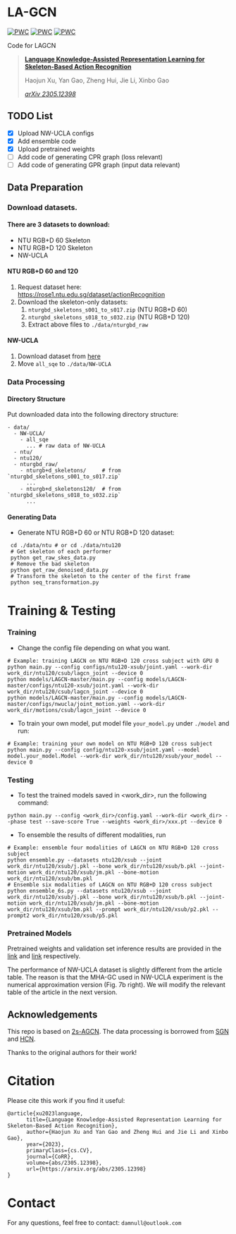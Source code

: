 # LA-GCN

[![PWC](https://img.shields.io/endpoint.svg?url=https://paperswithcode.com/badge/language-knowledge-assisted-representation/skeleton-based-action-recognition-on-ntu-rgbd-1)](https://paperswithcode.com/sota/skeleton-based-action-recognition-on-ntu-rgbd-1?p=language-knowledge-assisted-representation)
[![PWC](https://img.shields.io/endpoint.svg?url=https://paperswithcode.com/badge/language-knowledge-assisted-representation/skeleton-based-action-recognition-on-ntu-rgbd)](https://paperswithcode.com/sota/skeleton-based-action-recognition-on-ntu-rgbd?p=language-knowledge-assisted-representation)
[![PWC](https://img.shields.io/endpoint.svg?url=https://paperswithcode.com/badge/language-knowledge-assisted-representation/skeleton-based-action-recognition-on-n-ucla)](https://paperswithcode.com/sota/skeleton-based-action-recognition-on-n-ucla?p=language-knowledge-assisted-representation)

Code for LAGCN

> **[Language Knowledge-Assisted Representation Learning for Skeleton-Based Action Recognition](https://arxiv.org/abs/2305.12398)**
>
> Haojun Xu, Yan Gao, Zheng Hui, Jie Li, Xinbo Gao
> 
> *[arXiv 2305.12398](https://arxiv.org/abs/2305.12398)*

## TODO List

* [x] Upload NW-UCLA configs
* [x] Add ensemble code
* [x] Upload pretrained weights
* [ ] Add code of generating CPR graph (loss relevant)
* [ ] Add code of generating GPR graph (input data relevant)

## Data Preparation

### Download datasets.

#### There are 3 datasets to download:

- NTU RGB+D 60 Skeleton
- NTU RGB+D 120 Skeleton
- NW-UCLA

#### NTU RGB+D 60 and 120

1. Request dataset here: https://rose1.ntu.edu.sg/dataset/actionRecognition
2. Download the skeleton-only datasets:
   1. `nturgbd_skeletons_s001_to_s017.zip` (NTU RGB+D 60)
   2. `nturgbd_skeletons_s018_to_s032.zip` (NTU RGB+D 120)
   3. Extract above files to `./data/nturgbd_raw`

#### NW-UCLA

1. Download dataset from [here](https://www.dropbox.com/s/10pcm4pksjy6mkq/all_sqe.zip?dl=0)
2. Move `all_sqe` to `./data/NW-UCLA`

### Data Processing

#### Directory Structure

Put downloaded data into the following directory structure:

```
- data/
  - NW-UCLA/
    - all_sqe
      ... # raw data of NW-UCLA
  - ntu/
  - ntu120/
  - nturgbd_raw/
    - nturgb+d_skeletons/     # from `nturgbd_skeletons_s001_to_s017.zip`
      ...
    - nturgb+d_skeletons120/  # from `nturgbd_skeletons_s018_to_s032.zip`
      ...
```

#### Generating Data

- Generate NTU RGB+D 60 or NTU RGB+D 120 dataset:

```
 cd ./data/ntu # or cd ./data/ntu120
 # Get skeleton of each performer
 python get_raw_skes_data.py
 # Remove the bad skeleton 
 python get_raw_denoised_data.py
 # Transform the skeleton to the center of the first frame
 python seq_transformation.py
```



# Training & Testing

### Training

- Change the config file depending on what you want.

```
# Example: training LAGCN on NTU RGB+D 120 cross subject with GPU 0
python main.py --config configs/ntu120-xsub/joint.yaml --work-dir work_dir/ntu120/csub/lagcn_joint --device 0
python models/LAGCN-master/main.py --config models/LAGCN-master/configs/ntu120-xsub/joint.yaml --work-dir work_dir/ntu120/csub/lagcn_joint --device 0
python models/LAGCN-master/main.py --config models/LAGCN-master/configs/nwucla/joint_motion.yaml --work-dir work_dir/motions/csub/lagcn_joint --device 0
```

- To train your own model, put model file `your_model.py` under `./model` and run:

```
# Example: training your own model on NTU RGB+D 120 cross subject
python main.py --config config/ntu120-xsub/joint.yaml --model model.your_model.Model --work-dir work_dir/ntu120/xsub/your_model --device 0
```

### Testing

- To test the trained models saved in <work_dir>, run the following command:

```
python main.py --config <work_dir>/config.yaml --work-dir <work_dir> --phase test --save-score True --weights <work_dir>/xxx.pt --device 0
```

- To ensemble the results of different modalities, run 
```
# Example: ensemble four modalities of LAGCN on NTU RGB+D 120 cross subject
python ensemble.py --datasets ntu120/xsub --joint work_dir/ntu120/xsub/j.pkl --bone work_dir/ntu120/xsub/b.pkl --joint-motion work_dir/ntu120/xsub/jm.pkl --bone-motion work_dir/ntu120/xsub/bm.pkl
# Ensemble six modalities of LAGCN on NTU RGB+D 120 cross subject
python ensemble_6s.py --datasets ntu120/xsub --joint work_dir/ntu120/xsub/j.pkl --bone work_dir/ntu120/xsub/b.pkl --joint-motion work_dir/ntu120/xsub/jm.pkl --bone-motion work_dir/ntu120/xsub/bm.pkl --prompt work_dir/ntu120/xsub/p2.pkl --prompt2 work_dir/ntu120/xsub/p5.pkl
```

### Pretrained Models

Pretrained weights and validation set inference results are provided in the [link](https://drive.google.com/file/d/1Yz86jwjj_EAeqf8-KVBPsM9lVQWz-mCM/view?usp=drive_link) and [link](https://drive.google.com/file/d/1fOfhQGV8N6kJvGAmD02Kyigs58Ytrie0/view?usp=drive_link) respectively.


The performance of NW-UCLA dataset is slightly different from the article table. The reason is that the MHA-GC used in NW-UCLA experiment is the numerical approximation version (Fig. 7b right). We will modify the relevant table of the article in the next version.

## Acknowledgements

This repo is based on [2s-AGCN](https://github.com/lshiwjx/2s-AGCN). The data processing is borrowed from [SGN](https://github.com/microsoft/SGN) and [HCN](https://github.com/huguyuehuhu/HCN-pytorch).

Thanks to the original authors for their work!

# Citation

Please cite this work if you find it useful:
```
@article{xu2023language,
      title={Language Knowledge-Assisted Representation Learning for Skeleton-Based Action Recognition}, 
      author={Haojun Xu and Yan Gao and Zheng Hui and Jie Li and Xinbo Gao},
      year={2023},
      primaryClass={cs.CV},
      journal={CoRR},
      volume={abs/2305.12398},
      url={https://arxiv.org/abs/2305.12398}
}
```

# Contact
For any questions, feel free to contact: `damnull@outlook.com`
